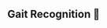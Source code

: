 ## Gait Recognition 👋

<!--

**Welcome to the Gait Recognition Project!**

🙋‍♀️ This project is in collaboration with SUTD and KLASS Pte. Ltd.
🌈 Contribution - This organization consists of code relating to training the model, performing silhouette extraction and a prototype displaying these AI models.
👩‍💻 References - More detailed information about gait recognition could be found at [OpenGait](https://github.com/ShiqiYu/OpenGait) and silhouette extraction at [MMdetection](https://github.com/open-mmlab/mmdetection)
🍿 We achieved **50%** accuracy in terms of the its rank-1 accuracy. This is 3% more than the current state-of-the-art models!
🧙 Thank you for reading and enjoy!
-->
